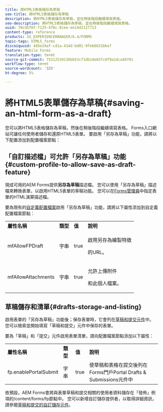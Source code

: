 ```yaml
---
title: 將HTML5表格儲存為草稿
seo-title: 將HTML5表格儲存為草稿
description: 將HTML5表格儲存為草稿，並在稍後階段繼續填寫表格。
seo-description: 將HTML5表格儲存為草稿，並在稍後階段繼續填寫表格。
uuid: 70cd5f6f-f125-470c-8cee-ee14d2127713
content-type: reference
products: SG_EXPERIENCEMANAGER/6.4/FORMS
topic-tags: hTML5_forms
discoiquuid: 445e24af-cd1a-414d-bd01-9feb6631bbef
feature: Mobile Forms
translation-type: tm+mt
source-git-commit: 75312539136bb53cf1db1de03fc0f9a1dca49791
workflow-type: tm+mt
source-wordcount: '325'
ht-degree: 5%

---
```



# 將HTML5表單儲存為草稿{#saving-an-html-form-as-a-draft}

您可以將HTML5表格儲存為草稿，然後在稍後階段繼續填寫表格。 Forms入口網站可讓任何使用者儲存和還原HTML5表單。 要啟用「另存為草稿」功能，請將以下配置添加到配置檔案節點：

## 「自訂描述檔」可允許「另存為草稿」功能{#custom-profile-to-allow-save-as-draft-feature}

現成可用的AEM Forms提供&#x200B;**另存為草稿**&#x200B;描述檔。 您可以使用「另存為草稿」描述檔來轉換表單，以啟用HTML5表單的草稿功能。 您可以在[Forms管理員](/help/forms/using/introduction-managing-forms.md)中指定表單的HTML演算描述檔。

要為現有的[自定義配置檔案](/help/forms/using/custom-profile.md)啟用「另存為草稿」功能，請將以下屬性添加到自定義配置檔案節點：

<table> 
 <tbody> 
  <tr> 
   <td><strong>屬性名稱</strong></td> 
   <td><strong>類型</strong></td> 
   <td><strong>值</strong></td> 
   <td><strong>說明</strong></td> 
  </tr> 
  <tr> 
   <td>mfAllowFPDraft</td> 
   <td>字串</td> 
   <td>true</td> 
   <td><p>啟用另存為繪製特徵</p> <p>的URL。</p> </td> 
  </tr> 
  <tr> 
   <td>mfAllowAttachments</td> 
   <td>字串</td> 
   <td>true</td> 
   <td><p>允許上傳附件</p> <p>和此個人檔案。</p> </td> 
  </tr> 
 </tbody> 
</table>

## 草稿儲存和清單{#drafts-storage-and-listing}

啟用表單的「另存為草稿」功能後；保存表單時，它會列在[草稿和提交元件](/help/forms/using/draft-submission-component.md)中。 您可以檢索並開始填寫「草稿和提交」元件中保存的表單。

要為「草稿」和「提交」元件啟用表單清單，請向配置檔案節點添加以下屬性：

<table> 
 <tbody> 
  <tr> 
   <td><strong>屬性名稱</strong></td> 
   <td><strong>類型</strong></td> 
   <td><strong>值</strong></td> 
   <td><strong>說明</strong></td> 
  </tr> 
  <tr> 
   <td>fp.enablePortalSubmit</td> 
   <td>字串</td> 
   <td>true</td> 
   <td>使草稿和表格在提交後列在<br />Forms門戶Portal Drafts &amp; Submissions元件中</td> 
  </tr> 
 </tbody> 
</table>

依預設，AEM Forms會將與表單草稿和提交相關的使用者資料儲存在「發佈」例項的/content/forms/fp節點中。 您可以新增自訂儲存提供者，以取得詳細資訊，請參閱[草稿和提交的自訂儲存元件](/help/forms/using/adding-custom-storage-provider-forms.md)。
